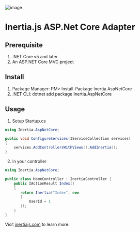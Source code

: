 ![image](https://user-images.githubusercontent.com/6599653/114456558-032e2200-9bab-11eb-88bc-a19897f417ba.png)


# Inertia.js ASP.Net Core Adapter

## Prerequisite
1. .NET Core v5 and later
2. An ASP.NET Core MVC project

## Install
1. Package Manager: PM> Install-Package Inertia.AspNetCore
2. .NET CLI: dotnet add package Inertia.AspNetCore

## Usage
1. Setup Startup.cs
```c#
using Inertia.AspNetCore;

public void ConfigureServices(IServiceCollection services)
{
    services.AddControllersWithViews().AddInertia();
}
```
2. In your controller
````c#
using Inertia.AspNetCore;

public class HomeController : InertiaController {
    public IActionResult Index()
    {
       return Inertia("Index", new
       {
           UserId = 1
       });
    }
}
````

Visit [inertiajs.com](https://inertiajs.com/) to learn more.